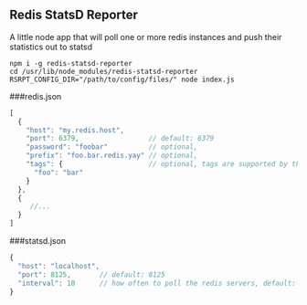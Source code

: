 Redis StatsD Reporter
---

A little node app that will poll one or more redis instances and push their statistics out to statsd

```
npm i -g redis-statsd-reporter
cd /usr/lib/node_modules/redis-statsd-reporter
RSRPT_CONFIG_DIR="/path/to/config/files/" node index.js
```

###redis.json
```javascript
[
  {
    "host": "my.redis.host",
    "port": 6379,                 // default: 6379
    "password": "foobar"          // optional,
    "prefix": "foo.bar.redis.yay" // optional,
    "tags": {                     // optional, tags are supported by the influxdb backend
      "foo": "bar"
    }
  },
  {
     //...
  }
]
```

###statsd.json
```javascript
{
  "host": "localhost",
  "port": 8125,       // default: 8125
  "interval": 10      // how often to poll the redis servers, default: 10
}
```
